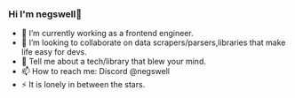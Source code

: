 ### Hi I'm negswell👋

<!--
**negswell/negswell** is a ✨ _special_ ✨ repository because its `README.md` (this file) appears on your GitHub profile.

Here are some ideas to get you started:

- 🔭 I’m currently working on ...
- 🌱 I’m currently learning ...
- 👯 I’m looking to collaborate on ...
- 🤔 I’m looking for help with ...
- 💬 Ask me about ...
- 📫 How to reach me: ...
- 😄 Pronouns: ...
- ⚡ Fun fact: ...
-->

- 🔭 I’m currently working as a frontend engineer.
- 👯 I’m looking to collaborate on data scrapers/parsers,libraries that make life easy for devs.
- 💬 Tell me about a tech/library that blew your mind.
- 📫 How to reach me: Discord @negswell
- ⚡ It is lonely in between the stars.
